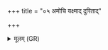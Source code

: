 +++
title = "०५ अमोचि यक्ष्माद् दुरिताद्"

+++
<details><summary>मूलम् (GR)</summary>

अमोचि यक्ष्माद् दुरिताद् अवद्याद्  
द्रुहः पाशाद् ग्राह्याश् चोद् अमोचि ।  
जहद् अवर्तिम् अविदत् स्योनाम्  
अप्य् अभूद् भद्रे सुकृतस्य लोके ॥
</details>